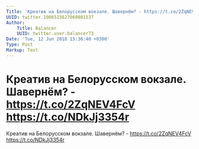 ```yaml
---
Title: 'Креатив на Белорусском вокзале. Шавернём? - https://t.co/2ZqNEV4FcV https://t.co/NDkJj3354r'
UUID: twitter.1006515627060801537
Author:
    Title: Balancer
    UUID: twitter.user.balancer73
Date: 'Tue, 12 Jun 2018 15:36:40 +0300'
Type: Post
Markup: Text
---
```


# Креатив на Белорусском вокзале. Шавернём? - https://t.co/2ZqNEV4FcV https://t.co/NDkJj3354r

Креатив на Белорусском вокзале. Шавернём? -
https://t.co/2ZqNEV4FcV https://t.co/NDkJj3354r